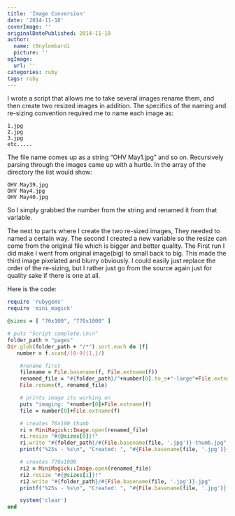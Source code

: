 ```yaml
---
title: 'Image Conversion'
date: '2014-11-18'
coverImage: ''
originalDatePublished: 2014-11-18
author:
  name: t0nylombardi
  picture: ''
ogImage:
  url: ''
categories: ruby
tags: ruby
---
```


I wrote a script that allows me to take several images rename them, and then create two resized images in addition. The specifics of the naming and re-sizing convention required me to name each image as:

```
1.jpg
2.jpg
3.jpg
etc.....
```

The file name comes up as a string “OHV May1.jpg” and so on. Recursively parsing through the images came up with a hurtle. In the array of the directory the list would show:

```
OHV May39.jpg
OHV May4.jpg
OHV May40.jpg
```

So I simply grabbed the number from the string and renamed it from that variable.

The next to parts where I create the two re-sized images, They needed to named a certain way. The second I created a new variable so the resize can come from the original file which is bigger and better quality. The First run I did make I went from original image(big) to small back to big. This made the third image pixelated and blurry obviously. I could easily just replace the order of the re-sizing, but I rather just go from the source again just for quality sake if there is one at all.

Here is the code:

```ruby
require 'rubygems'
require 'mini_magick'

@sizes = [ "76x100", "770x1000" ]

# puts "Script complete.\n\n"
folder_path = "pages"
Dir.glob(folder_path + "/*").sort.each do |f|
   number = f.scan(/[0-9]{1,}/)

    #rename first
    filename = File.basename(f, File.extname(f))
    renamed_file = "#{folder_path}/"+number[0].to_s+"-large"+File.extname(f)
    File.rename(f, renamed_file)

    # prints image its working on
    puts "imaging: "+number[0]+File.extname(f)
    file = number[0]+File.extname(f)

    # creates 76x100 thumb
    ri = MiniMagick::Image.open(renamed_file)
    ri.resize "#{@sizes[0]}!"
    ri.write "#{folder_path}/#{File.basename(file, '.jpg')}-thumb.jpg"
    printf("%25s - %s\n", "Created: ", "#{File.basename(file, '.jpg')}-thumb.jpg")

    # creates 770x1000
    ri2 = MiniMagick::Image.open(renamed_file)
    ri2.resize "#{@sizes[1]}!"
    ri2.write "#{folder_path}/#{File.basename(file, '.jpg')}.jpg"
    printf("%25s - %s\n", "Created: ", "#{File.basename(file, '.jpg')}.jpg")

    system('clear')
end

```
